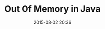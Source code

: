 ---
layout: post
title: Out Of Memory in Java
date: "2015-08-02 20:36"
tags: [jvm,java]
permalink: /2015/08/02/java-oom-why/
gh-repo: sarkershantonu/sarkershantonu.github.io
excerpt: "Blog on Java Exception"
gh-badge: [star,follow]
comments: true
---